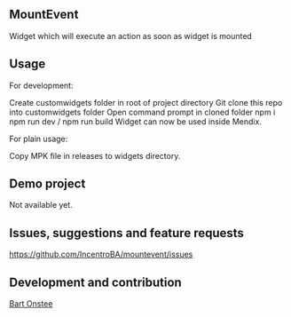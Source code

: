 ## MountEvent
Widget which will execute an action as soon as widget is mounted

## Usage
For development:

Create customwidgets folder in root of project directory
Git clone this repo into customwidgets folder
Open command prompt in cloned folder
npm i
npm run dev / npm run build
Widget can now be used inside Mendix.

For plain usage:

Copy MPK file in releases to widgets directory.

## Demo project
Not available yet.

## Issues, suggestions and feature requests
https://github.com/IncentroBA/mountevent/issues

## Development and contribution
[Bart Onstee](https://github.com/bartonstee)
